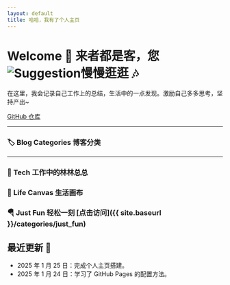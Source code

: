 ```yaml
---
layout: default
title: 哈哈，我有了个人主页
---
```


# Welcome 🎉 来者都是客，您![Suggestion](https://github.com/user-attachments/assets/b761db81-8713-4582-9614-25ddd5af65d5)慢慢逛逛 🎶

在这里，我会记录自己工作上的总结，生活中的一点发现。激励自己多多思考，坚持产出~

[GitHub 仓库](https://github.com/FlyingJune)

---

### 🏷️ Blog Categories 博客分类

---
### 🤖 Tech 工作中的林林总总

### 🎨 Life Canvas 生活画布

### 🪂 Just Fun 轻松一刻 [点击访问]({{ site.baseurl }}/categories/just_fun)


## 最近更新 📰
- 2025 年 1 月 25 日：完成个人主页搭建。
- 2025 年 1 月 24 日：学习了 GitHub Pages 的配置方法。
